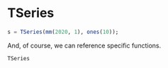 # TSeries

```julia
s = TSeries(mm(2020, 1), ones(10));
```

And, of course, we can reference specific functions.

```@docs
TSeries
```